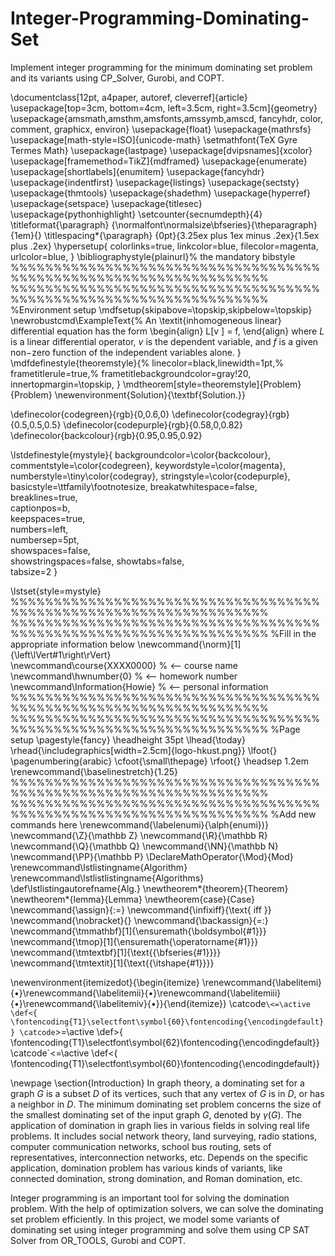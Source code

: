 # Integer-Programming-Dominating-Set
Implement integer programming for the minimum dominating set problem and its variants using CP_Solver, Gurobi, and COPT.

\documentclass[12pt, a4paper, autoref, cleverref]{article}
\usepackage[top=3cm, bottom=4cm, left=3.5cm, right=3.5cm]{geometry}
\usepackage{amsmath,amsthm,amsfonts,amssymb,amscd, fancyhdr, color, comment, graphicx, environ}
\usepackage{float}
\usepackage{mathrsfs}
\usepackage[math-style=ISO]{unicode-math}
\setmathfont{TeX Gyre Termes Math}
\usepackage{lastpage}
\usepackage[dvipsnames]{xcolor}
\usepackage[framemethod=TikZ]{mdframed}
\usepackage{enumerate}
\usepackage[shortlabels]{enumitem}
\usepackage{fancyhdr}
\usepackage{indentfirst}
\usepackage{listings}
\usepackage{sectsty}
\usepackage{thmtools}
\usepackage{shadethm}
\usepackage{hyperref}
\usepackage{setspace}
\usepackage{titlesec}
\usepackage{pythonhighlight}
\setcounter{secnumdepth}{4}
\titleformat{\paragraph}
{\normalfont\normalsize\bfseries}{\theparagraph}{1em}{}
\titlespacing*{\paragraph}
{0pt}{3.25ex plus 1ex minus .2ex}{1.5ex plus .2ex}
\hypersetup{
    colorlinks=true,
    linkcolor=blue,
    filecolor=magenta,      
    urlcolor=blue,
}
\bibliographystyle{plainurl}% the mandatory bibstyle
%%%%%%%%%%%%%%%%%%%%%%%%%%%%%%%%%%%%%%%%%%%%%%%%%%%%%%%%%%%%%%%%%%
%%%%%%%%%%%%%%%%%%%%%%%%%%%%%%%%%%%%%%%%%%%%%%%%%%%%%%%%%%%%%%%%%%
%Environment setup
\mdfsetup{skipabove=\topskip,skipbelow=\topskip}
\newrobustcmd\ExampleText{%
An \textit{inhomogeneous linear} differential equation has the form
\begin{align}
L[v ] = f,
\end{align}
where $L$ is a linear differential operator, $v$ is the dependent
variable, and $f$ is a given non−zero function of the independent
variables alone.
}
\mdfdefinestyle{theoremstyle}{%
linecolor=black,linewidth=1pt,%
frametitlerule=true,%
frametitlebackgroundcolor=gray!20,
innertopmargin=\topskip,
}
\mdtheorem[style=theoremstyle]{Problem}{Problem}
\newenvironment{Solution}{\textbf{Solution.}}

\definecolor{codegreen}{rgb}{0,0.6,0}
\definecolor{codegray}{rgb}{0.5,0.5,0.5}
\definecolor{codepurple}{rgb}{0.58,0,0.82}
\definecolor{backcolour}{rgb}{0.95,0.95,0.92}

\lstdefinestyle{mystyle}{
    backgroundcolor=\color{backcolour},   
    commentstyle=\color{codegreen},
    keywordstyle=\color{magenta},
    numberstyle=\tiny\color{codegray},
    stringstyle=\color{codepurple},
    basicstyle=\ttfamily\footnotesize,
    breakatwhitespace=false,         
    breaklines=true,                 
    captionpos=b,                    
    keepspaces=true,                 
    numbers=left,                    
    numbersep=5pt,                  
    showspaces=false,                
    showstringspaces=false,
    showtabs=false,                  
    tabsize=2
}

\lstset{style=mystyle}
%%%%%%%%%%%%%%%%%%%%%%%%%%%%%%%%%%%%%%%%%%%%%%%%%%%%%%%%%%%%%%%%%%
%%%%%%%%%%%%%%%%%%%%%%%%%%%%%%%%%%%%%%%%%%%%%%%%%%%%%%%%%%%%%%%%%%
%Fill in the appropriate information below
\newcommand{\norm}[1]{\left\lVert#1\right\rVert}     
\newcommand\course{XXXX0000}                            % <-- course name   
\newcommand\hwnumber{0}                                 % <-- homework number
\newcommand\Information{Howie}                        % <-- personal information
%%%%%%%%%%%%%%%%%%%%%%%%%%%%%%%%%%%%%%%%%%%%%%%%%%%%%%%%%%%%%%%%%%
%%%%%%%%%%%%%%%%%%%%%%%%%%%%%%%%%%%%%%%%%%%%%%%%%%%%%%%%%%%%%%%%%%
%Page setup
\pagestyle{fancy}
\headheight 35pt
\lhead{\today}
\rhead{\includegraphics[width=2.5cm]{logo-hkust.png}}
\lfoot{}
\pagenumbering{arabic}
\cfoot{\small\thepage}
\rfoot{}
\headsep 1.2em
\renewcommand{\baselinestretch}{1.25}
%%%%%%%%%%%%%%%%%%%%%%%%%%%%%%%%%%%%%%%%%%%%%%%%%%%%%%%%%%%%%%%%%%
%%%%%%%%%%%%%%%%%%%%%%%%%%%%%%%%%%%%%%%%%%%%%%%%%%%%%%%%%%%%%%%%%%
%Add new commands here
\renewcommand{\labelenumi}{\alph{enumi})}
\newcommand{\Z}{\mathbb Z}
\newcommand{\R}{\mathbb R}
\newcommand{\Q}{\mathbb Q}
\newcommand{\NN}{\mathbb N}
\newcommand{\PP}{\mathbb P}
\DeclareMathOperator{\Mod}{Mod} 
\renewcommand\lstlistingname{Algorithm}
\renewcommand\lstlistlistingname{Algorithms}
\def\lstlistingautorefname{Alg.}
\newtheorem*{theorem}{Theorem}
\newtheorem*{lemma}{Lemma}
\newtheorem{case}{Case}
\newcommand{\assign}{:=}
\newcommand{\infixiff}{\text{ iff }}
\newcommand{\nobracket}{}
\newcommand{\backassign}{=:}
\newcommand{\tmmathbf}[1]{\ensuremath{\boldsymbol{#1}}}
\newcommand{\tmop}[1]{\ensuremath{\operatorname{#1}}}
\newcommand{\tmtextbf}[1]{\text{{\bfseries{#1}}}}
\newcommand{\tmtextit}[1]{\text{{\itshape{#1}}}}

\newenvironment{itemizedot}{\begin{itemize} \renewcommand{\labelitemi}{$\bullet$}\renewcommand{\labelitemii}{$\bullet$}\renewcommand{\labelitemiii}{$\bullet$}\renewcommand{\labelitemiv}{$\bullet$}}{\end{itemize}}
\catcode`\<=\active \def<{
\fontencoding{T1}\selectfont\symbol{60}\fontencoding{\encodingdefault}}
\catcode`\>=\active \def>{
\fontencoding{T1}\selectfont\symbol{62}\fontencoding{\encodingdefault}}
\catcode`\<=\active \def<{
\fontencoding{T1}\selectfont\symbol{60}\fontencoding{\encodingdefault}}

\newpage
\section{Introduction}
In graph theory, a dominating set for a graph $G$ is a subset $D$ of its vertices, such that any vertex of $G$ is in $D$, or has a neighbor in $D$. The minimum dominating set problem concerns the size of the smallest dominating set of the input graph $G$, denoted by $\gamma(G)$. The application of domination in graph lies in various fields in solving real life problems. It includes social network theory, land surveying, radio stations, computer communication networks, school bus routing, sets of representatives, interconnection networks, etc. Depends on the specific application, domination problem has various kinds of variants, like connected domination, strong domination, and Roman domination, etc.

Integer programming is an important tool for solving the domination problem. With the help of optimization solvers, we can solve the dominating set problem efficiently. In this project, we model some variants of dominating set using integer programming and solve them using CP SAT Solver from OR\_TOOLS, Gurobi and COPT.
